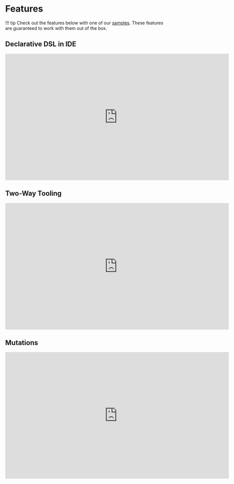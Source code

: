 <!-- omit in toc -->
# Features

!!! tip
    Check out the features below with one of our [samples](./samples.md). These features are guaranteed to work with them out of the box.

## Declarative DSL in IDE

<iframe width="709" height="400" src="https://www.youtube.com/embed/POjnWOwWqco" title="First Look at Declarative Gradle - Android Studio" frameborder="0" referrerpolicy="strict-origin-when-cross-origin" allowfullscreen></iframe>

## Two-Way Tooling

<iframe width="709" height="400" src="https://www.youtube.com/embed/0PBQ2gbQfjU" title="First Look at Declarative Gradle - Two-Way Tooling" frameborder="0" referrerpolicy="strict-origin-when-cross-origin" allowfullscreen></iframe>

## Mutations

<iframe width="709" height="400" src="https://www.youtube.com/embed/pYuVFtfMNzM" title="First Look at Declarative Gradle - Mutations" frameborder="0" referrerpolicy="strict-origin-when-cross-origin" allowfullscreen></iframe>
